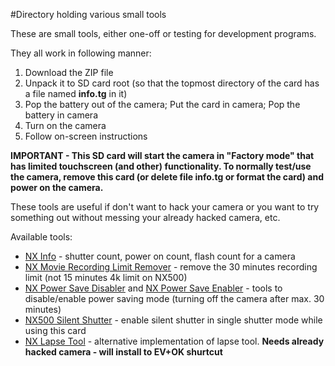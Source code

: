 #Directory holding various small tools

These are small tools, either one-off or testing for development programs.

They all work in following manner:
  1. Download the ZIP file
  2. Unpack it to SD card root (so that the topmost directory of the card has a file named **info.tg** in it)
  3. Pop the battery out of the camera; Put the card in camera; Pop the battery in camera
  4. Turn on the camera
  5. Follow on-screen instructions

**IMPORTANT - This SD card will start the camera in "Factory mode" that has limited touchscreen (and other) functionality. To normally test/use the camera, remove this card (or delete file info.tg or format the card) and power on the camera.**

These tools are useful if don't want to hack your camera or you want to try something out without messing your already hacked camera, etc.

Available tools:
  - [NX Info](https://github.com/ottokiksmaler/nx500_nx1_modding/blob/master/tools/nxinfo.zip?raw=true) - shutter count, power on count, flash count for a camera
  - [NX Movie Recording Limit Remover](https://github.com/ottokiksmaler/nx500_nx1_modding/blob/master/tools/nx_rec_limit_remover.zip?raw=true) - remove the 30 minutes recording limit (not 15 minutes 4k limit on NX500)
  - [NX Power Save Disabler](https://github.com/ottokiksmaler/nx500_nx1_modding/blob/master/tools/nx_power_save_disabler.zip?raw=true) and [NX Power Save Enabler](https://github.com/ottokiksmaler/nx500_nx1_modding/blob/master/tools/nx_power_save_enabler.zip?raw=true) - tools to disable/enable power saving mode (turning off the camera after max. 30 minutes)
  - [NX500 Silent Shutter](https://github.com/ottokiksmaler/nx500_nx1_modding/blob/master/tools/nx500silent.zip?raw=true) - enable silent shutter in single shutter mode while using this card
  - [NX Lapse Tool](https://github.com/ottokiksmaler/nx500_nx1_modding/blob/master/tools/install_lapse.zip?raw=true) - alternative implementation of lapse tool. **Needs already hacked camera - will install to EV+OK shurtcut**
